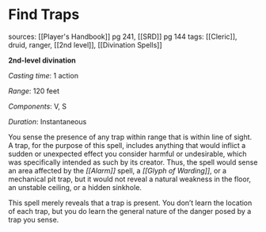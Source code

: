 # Find Traps
sources: [[Player's Handbook]] pg 241, [[SRD]] pg 144
tags: [[Cleric]], druid, ranger, [[2nd level]], [[Divination Spells]]

**2nd-level divination**

*Casting time*: 1 action

*Range*: 120 feet

*Components*: V, S

*Duration*: Instantaneous

You sense the presence of any trap within range that is within line of sight. A trap, for the purpose of this spell, includes anything that would inflict a sudden or unexpected effect you consider harmful or undesirable, which was specifically intended as such by its creator. Thus, the spell would sense an area affected by the *[[Alarm]]* spell, a *[[Glyph of Warding]]*, or a mechanical pit trap, but it would not reveal a natural weakness in the floor, an unstable ceiling, or a hidden sinkhole.

This spell merely reveals that a trap is present. You don’t learn the location of each trap, but you do learn the general nature of the danger posed by a trap you sense.
